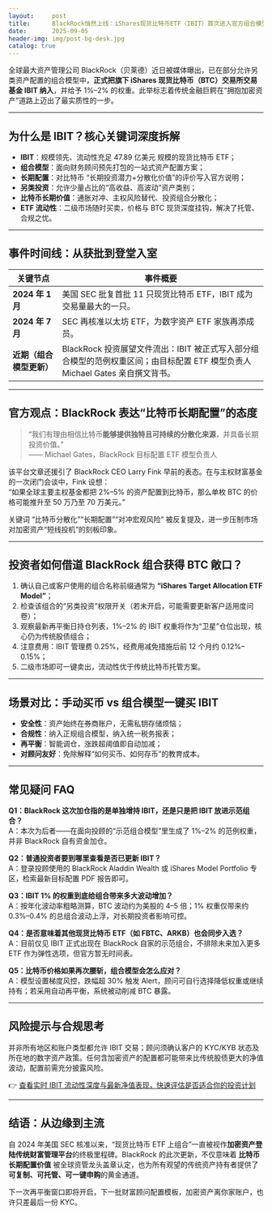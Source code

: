```yaml
---
layout:     post
title:      BlackRock悄然上线：iShares现货比特币ETF（IBIT）首次进入官方组合模型
date:       2025-09-05
header-img: img/post-bg-desk.jpg
catalog: true
---
```


全球最大资产管理公司 BlackRock（贝莱德）近日被媒体曝出，已在部分允许另类资产配置的组合模型中，**正式把旗下 iShares 现货比特币（BTC）交易所交易基金 IBIT 纳入**，并给予 1%–2% 的权重。此举标志着传统金融巨鳄在“拥抱加密资产”道路上迈出了最实质性的一步。

---

## 为什么是 IBIT？核心关键词深度拆解

- **IBIT**：规模领先、流动性充足 47.89 亿美元 规模的现货比特币 ETF；
- **组合模型**：面向财务顾问预先打包的一站式资产配置方案；
- **长期配置**：对比特币 “长期投资潜力+分散化价值”的评价写入官方说明；
- **另类投资**：允许少量占比的“高收益、高波动”资产类别；
- **比特币长期价值**：通胀对冲、主权风险替代、投资组合分散化；
- **ETF 流动性**：二级市场随时买卖，价格与 BTC 现货深度挂钩，解决了托管、合规之忧。

---

## 事件时间线：从获批到登堂入室

| 关键节点 | 事件概要 |
| --- | --- |
| **2024 年 1 月** | 美国 SEC 批复首批 11 只现货比特币 ETF，IBIT 成为交易量最大的一只。 |
| **2024 年 7 月** | SEC 再核准以太坊 ETF，为数字资产 ETF 家族再添成员。 |
| **近期（组合模型更新）** | BlackRock 投资展望文件流出：IBIT 被正式写入部分组合模型的范例权重区间；由目标配置 ETF 模型负责人 Michael Gates 亲自撰文背书。 |

---

## 官方观点：BlackRock 表达“比特币长期配置”的态度

> “我们有理由相信比特币**能够提供独特且可持续的分散化来源**，并具备长期投资价值。”  
> —— Michael Gates，BlackRock 目标配置 ETF 模型负责人

该平台文章还援引了 BlackRock CEO Larry Fink 早前的表态。在与主权财富基金的一次闭门会谈中，Fink 设想：  
“如果全球主要主权基金都把 2%–5% 的资产配置到比特币，那么单枚 BTC 的价格可能推升至 50 万乃至 70 万美元。”

关键词 “比特币分散化”“长期配置”“对冲宏观风险” 被反复提及，进一步压制市场对加密资产“短线投机”的刻板印象。

---

## 投资者如何借道 BlackRock 组合获得 BTC 敞口？

1. 确认自己或客户使用的组合名称前缀通常为 **“iShares Target Allocation ETF Model”**；
2. 检查该组合的“另类投资”权限开关（若未开启，可能需要更新客户适用度问卷）；
3. 观察最新再平衡日持仓列表，1%–2% 的 IBIT 权重将作为“卫星”仓位出现，核心仍为传统股债组合；
4. 注意费用：IBIT 管理费 0.25%，经费用减免措施后前 12 个月约 0.12%–0.15%；
5. 二级市场即可一键卖出，流动性优于传统比特币托管方案。

---

## 场景对比：手动买币 vs 组合模型一键买 IBIT

- **安全性**：资产始终在券商账户，无需私钥存储烦恼；
- **合规性**：纳入正规组合模型，纳入统一税务报表；
- **再平衡**：智能调仓，涨跌超阈值即自动加减；
- **对顾问友好**：免除解释“如何买币、如何存币”的教育成本。

---

## 常见疑问 FAQ

**Q1：BlackRock 这次加仓指的是单独增持 IBIT，还是只是把 IBIT 放进示范组合？**  
A：本次为后者——在面向投顾的“示范组合模型”里生成了 1%–2% 的范例权重，并非 BlackRock 自有资金加仓。

**Q2：普通投资者要到哪里查看是否已更新 IBIT？**  
A：登录投顾使用的 BlackRock Aladdin Wealth 或 iShares Model Portfolio 专区，检索最新目标配置 PDF 报告即可。

**Q3：IBIT 1% 的权重到底给组合带来多大波动增加？**  
A：按年化波动率粗略测算，BTC 波动约为美股的 4–5 倍；1% 权重仅带来约 0.3%–0.4% 的总组合波动上浮，对长期投资者影响可控。

**Q4：是否意味着其他现货比特币 ETF（如 FBTC、ARKB）也会同步入选？**  
A：目前仅见 IBIT 正式出现在 BlackRock 自家的示范组合，不排除未来加入更多 ETF 作为弹性选项，但官方暂无时间表。

**Q5：比特币价格如果再次腰斩，组合模型会怎么应对？**  
A：模型设置梯度风控，跌幅超 30% 触发 Alert，顾问可自行选择降低权重或继续持有；若采用自动再平衡，系统被动削减 BTC 暴露。

---

## 风险提示与合规思考

并非所有地区和账户类型都允许 IBIT 交易；顾问须确认客户的 KYC/KYB 状态及所在地的数字资产政策。任何含加密资产的配置都可能带来比传统股债更大的净值波动，配置前需充分披露风险。  

👉 [查看实时 IBIT 流动性深度与最新净值表现，快速评估是否适合你的投资计划](https://okxdog.com/)

---

## 结语：从边缘到主流

自 2024 年美国 SEC 核准以来，“现货比特币 ETF 上组合”一直被视作**加密资产登陆传统财富管理平台**的终极里程碑。BlackRock 的此次更新，不仅意味着 **比特币长期配置价值** 被全球资管龙头盖章认定，也为所有观望的传统资产持有者提供了**可复制、可托管、可一键申购**的黄金通道。  

下一次再平衡窗口即将开启，下一批财富顾问配置模板，加密资产离你家账户，也许只差最后一份 KYC。